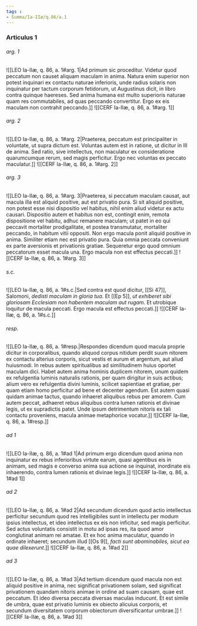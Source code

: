 ```yaml
---
tags : 
- Summa/Ia-IIæ/q.86/a.1
---
```


### Articulus 1

###### arg. 1
![[LEO Ia-IIæ, q. 86, a. 1#arg. 1|Ad primum sic proceditur. Videtur quod peccatum non causet aliquam maculam in anima. Natura enim superior non potest inquinari ex contactu naturae inferioris, unde radius solaris non inquinatur per tactum corporum fetidorum, ut Augustinus dicit, in libro contra quinque haereses. Sed anima humana est multo superioris naturae quam res commutabiles, ad quas peccando convertitur. Ergo ex eis maculam non contrahit peccando.]]
![[CERF Ia-IIæ, q. 86, a. 1#arg. 1]]

###### arg. 2
![[LEO Ia-IIæ, q. 86, a. 1#arg. 2|Praeterea, peccatum est principaliter in voluntate, ut supra dictum est. Voluntas autem est in ratione, ut dicitur in III de anima. Sed ratio, sive intellectus, non maculatur ex consideratione quarumcumque rerum, sed magis perficitur. Ergo nec voluntas ex peccato maculatur.]]
![[CERF Ia-IIæ, q. 86, a. 1#arg. 2]]

###### arg. 3
![[LEO Ia-IIæ, q. 86, a. 1#arg. 3|Praeterea, si peccatum maculam causat, aut macula illa est aliquid positive, aut est privatio pura. Si sit aliquid positive, non potest esse nisi dispositio vel habitus, nihil enim aliud videtur ex actu causari. Dispositio autem et habitus non est, contingit enim, remota dispositione vel habitu, adhuc remanere maculam; ut patet in eo qui peccavit mortaliter prodigalitate, et postea transmutatur, mortaliter peccando, in habitum vitii oppositi. Non ergo macula ponit aliquid positive in anima. Similiter etiam nec est privatio pura. Quia omnia peccata conveniunt ex parte aversionis et privationis gratiae. Sequeretur ergo quod omnium peccatorum esset macula una. Ergo macula non est effectus peccati.]]
![[CERF Ia-IIæ, q. 86, a. 1#arg. 3]]

###### s.c.
![[LEO Ia-IIæ, q. 86, a. 1#s.c.|Sed contra est quod dicitur, [[Si 47]], Salomoni, *dedisti maculam in gloria tua*. Et [[Ep 5]], *ut exhiberet sibi gloriosam Ecclesiam non habentem maculam aut rugam*. Et utrobique loquitur de macula peccati. Ergo macula est effectus peccati.]]
![[CERF Ia-IIæ, q. 86, a. 1#s.c.]]

###### resp.
![[LEO Ia-IIæ, q. 86, a. 1#resp.|Respondeo dicendum quod macula proprie dicitur in corporalibus, quando aliquod corpus nitidum perdit suum nitorem ex contactu alterius corporis, sicut vestis et aurum et argentum, aut aliud huiusmodi. In rebus autem spiritualibus ad similitudinem huius oportet maculam dici. Habet autem anima hominis duplicem nitorem, unum quidem ex refulgentia luminis naturalis rationis, per quam dirigitur in suis actibus; alium vero ex refulgentia divini luminis, scilicet sapientiae et gratiae, per quam etiam homo perficitur ad bene et decenter agendum. Est autem quasi quidam animae tactus, quando inhaeret aliquibus rebus per amorem. Cum autem peccat, adhaeret rebus aliquibus contra lumen rationis et divinae legis, ut ex supradictis patet. Unde ipsum detrimentum nitoris ex tali contactu proveniens, macula animae metaphorice vocatur.]]
![[CERF Ia-IIæ, q. 86, a. 1#resp.]]

###### ad 1
![[LEO Ia-IIæ, q. 86, a. 1#ad 1|Ad primum ergo dicendum quod anima non inquinatur ex rebus inferioribus virtute earum, quasi agentibus eis in animam, sed magis e converso anima sua actione se inquinat, inordinate eis inhaerendo, contra lumen rationis et divinae legis.]]
![[CERF Ia-IIæ, q. 86, a. 1#ad 1]]

###### ad 2
![[LEO Ia-IIæ, q. 86, a. 1#ad 2|Ad secundum dicendum quod actio intellectus perficitur secundum quod res intelligibiles sunt in intellectu per modum ipsius intellectus, et ideo intellectus ex eis non inficitur, sed magis perficitur. Sed actus voluntatis consistit in motu ad ipsas res, ita quod amor conglutinat animam rei amatae. Et ex hoc anima maculatur, quando in ordinate inhaeret; secundum illud [[Os 9]], *facti sunt abominabiles, sicut ea quae dilexerunt*.]]
![[CERF Ia-IIæ, q. 86, a. 1#ad 2]]

###### ad 3
![[LEO Ia-IIæ, q. 86, a. 1#ad 3|Ad tertium dicendum quod macula non est aliquid positive in anima, nec significat privationem solam, sed significat privationem quandam nitoris animae in ordine ad suam causam, quae est peccatum. Et ideo diversa peccata diversas maculas inducunt. Et est simile de umbra, quae est privatio luminis ex obiecto alicuius corporis, et secundum diversitatem corporum obiectorum diversificantur umbrae.]]
![[CERF Ia-IIæ, q. 86, a. 1#ad 3]]

